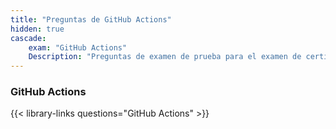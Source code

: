 ```yaml
---
title: "Preguntas de GitHub Actions"
hidden: true
cascade:
    exam: "GitHub Actions"
    Description: "Preguntas de examen de prueba para el examen de certificación de GitHub Actions."
---
```


### GitHub Actions

{{< library-links questions="GitHub Actions" >}}
